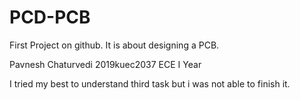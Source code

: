 # PCD-PCB
First Project on github. It is about designing a PCB.



Pavnesh Chaturvedi
2019kuec2037
ECE I Year

I tried my best to understand third task but i was not able to finish it.

